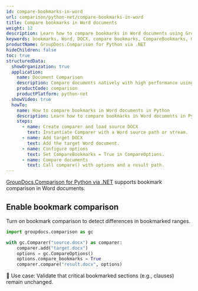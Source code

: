 ```yaml
---
id: compare-bookmarks-in-word
url: comparison/python-net/compare-bookmarks-in-word
title: Compare bookmarks in Word documents
weight: 12
description: Learn how to compare bookmarks in Word documents using GroupDocs.Comparison for Python via .NET.
keywords: bookmarks, Word, DOCX, compare bookmarks, CompareBookmarks, GroupDocs.Comparison Python
productName: GroupDocs.Comparison for Python via .NET
hideChildren: false
toc: true
structuredData:
  showOrganization: true
  application:
    name: Document Comparison
    description: Compare documents natively with high performance using Python and GroupDocs.Comparison for Python via .NET
    productCode: comparison
    productPlatform: python-net
  showVideo: true
  howTo:
    name: How to compare bookmarks in Word documents in Python
    description: Learn how to compare bookmarks in Word documents in Python step by step
    steps:
      - name: Create comparer and load source DOCX
        text: Instantiate Comparer with a Word source path or stream.
      - name: Add target DOCX
        text: Add the target Word document.
      - name: Configure options
        text: Set CompareBookmarks = True in CompareOptions.
      - name: Compare documents
        text: Call compare() with options and a result path.
---
```


[GroupDocs.Comparison for Python via .NET](https://products.groupdocs.com/comparison/python-net) supports bookmark comparison in Word documents.

## Enable bookmark comparison

Turn on bookmark comparison to detect differences in bookmarked ranges.

```python
import groupdocs.comparison as gc

with gc.Comparer("source.docx") as comparer:
    comparer.add("target.docx")
    options = gc.CompareOptions()
    options.compare_bookmarks = True
    comparer.compare("result.docx", options)
```

🔹 Use case: Validate that critical bookmarked sections (e.g., clauses) remain unchanged.


